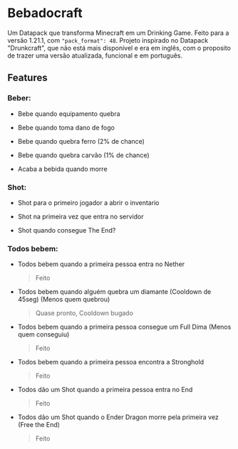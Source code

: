 # Bebadocraft
Um Datapack que transforma Minecraft em um Drinking Game. Feito para a versão 1.21.1, com ```"pack_format": 48```. Projeto inspirado no Datapack "Drunkcraft", que não está mais disponível e era em inglês, com o proposito de trazer uma versão atualizada, funcional e em português.

## Features
### Beber:
- Bebe quando equipamento quebra

- Bebe quando toma dano de fogo

- Bebe quando quebra ferro (2% de chance)

- Bebe quando quebra carvão (1% de chance)

- Acaba a bebida quando morre

### Shot:
- Shot para o primeiro jogador a abrir o inventario

- Shot na primeira vez que entra no servidor

- Shot quando consegue The End?

### Todos bebem:
- Todos bebem quando a primeira pessoa entra no Nether
	> Feito

- Todos bebem quando alguém quebra um diamante (Cooldown de 45seg) (Menos quem quebrou)
	> Quase pronto, Cooldown bugado

- Todos bebem quando a primeira pessoa consegue um Full Dima (Menos quem conseguiu)
	> Feito

- Todos bebem quando a primeira pessoa encontra a Stronghold
	> Feito

- Todos dão um Shot quando a primeira pessoa entra no End
	> Feito

- Todos dão um Shot quando o Ender Dragon morre pela primeira vez (Free the End)
	> Feito